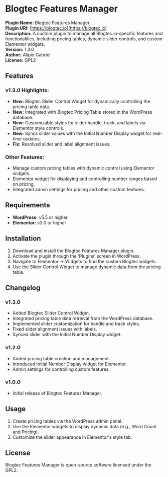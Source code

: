 # Blogtec Features Manager

**Plugin Name:** Blogtec Features Manager  
**Plugin URI:** [https://blogtec.io](https://blogtec.io)  
**Description:** A custom plugin to manage all Blogtec.io-specific features and functionalities, including pricing tables, dynamic slider controls, and custom Elementor widgets.  
**Version:** 1.3.0  
**Author:** Alipio Gabriel  
**License:** GPL2  

## Features

### v1.3.0 Highlights:
- **New:** Blogtec Slider Control Widget for dynamically controlling the pricing table data.
- **New:** Integrated with Blogtec Pricing Table stored in the WordPress database.
- **New:** Customizable styles for slider handle, track, and labels via Elementor style controls.
- **New:** Syncs slider values with the Initial Number Display widget for real-time updates.
- **Fix:** Resolved slider and label alignment issues.

### Other Features:
- Manage custom pricing tables with dynamic control using Elementor widgets.
- Elementor widget for displaying and controlling number ranges based on pricing.
- Integrated admin settings for pricing and other custom features.
  
## Requirements

- **WordPress:** v5.5 or higher
- **Elementor:** v3.0 or higher

## Installation

1. Download and install the Blogtec Features Manager plugin.
2. Activate the plugin through the 'Plugins' screen in WordPress.
3. Navigate to Elementor -> Widgets to find the custom Blogtec widgets.
4. Use the Slider Control Widget to manage dynamic data from the pricing table.

## Changelog

### v1.3.0
- Added Blogtec Slider Control Widget.
- Integrated pricing table data retrieval from the WordPress database.
- Implemented slider customization for handle and track styles.
- Fixed slider alignment issues with labels.
- Synced slider with the Initial Number Display widget.

### v1.2.0
- Added pricing table creation and management.
- Introduced Initial Number Display widget for Elementor.
- Admin settings for controlling custom features.

### v1.0.0
- Initial release of Blogtec Features Manager.

## Usage

1. Create pricing tables via the WordPress admin panel.
2. Use the Elementor widgets to display dynamic data (e.g., Word Count and Pricing).
3. Customize the slider appearance in Elementor's style tab.

## License

Blogtec Features Manager is open-source software licensed under the GPL2.